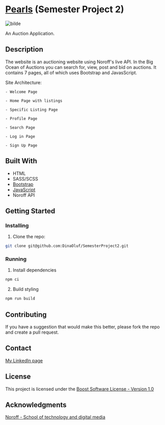 # [Pearls](https://dinaoluf.github.io/SemesterProject2/) (Semester Project 2)

![bilde](https://user-images.githubusercontent.com/91533917/207824570-30b533b9-7943-490a-964b-5aca6ed921c9.png)


An Auction Application.

## Description

The website is an auctioning website using Noroff's live API. In the Big Ocean of Auctions you can search for, view, post and bid on auctions. It contains 7 pages, all of which uses Bootstrap and JavasScript. 

Site Architecture:

    - Welcome Page
    
    - Home Page with listings
    
    - Specific Listing Page
    
    - Profile Page
    
    - Search Page
    
    - Log in Page
    
    - Sign Up Page


## Built With

- HTML
- SASS/SCSS
- [Bootstrap](https://getbootstrap.com/docs/5.2/)
- [JavaScript](https://www.javascript.com/)
- Noroff API

## Getting Started

### Installing

1. Clone the repo:

```bash
git clone git@github.com:DinaOluf/SemesterProject2.git
```

### Running

1. Install dependencies
```bash
npm ci
```

2. Build styling
```bash
npm run build
```

## Contributing

If you have a suggestion that would make this better, please fork the repo and create a pull request.

## Contact

[My LinkedIn page](https://www.linkedin.com/in/dina-olufsen-42922721a/)


## License

This project is licensed under the [Boost Software License - Version 1.0](https://www.boost.org/LICENSE_1_0.txt)


## Acknowledgments

[Noroff - School of technology and digital media](https://www.noroff.no/)
